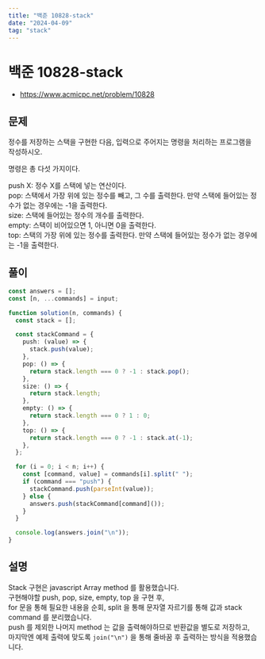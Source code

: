 ```yaml
---
title: "백준 10828-stack"
date: "2024-04-09"
tag: "stack"
---
```


# 백준 10828-stack

- https://www.acmicpc.net/problem/10828

## 문제

정수를 저장하는 스택을 구현한 다음, 입력으로 주어지는 명령을 처리하는 프로그램을 작성하시오.

명령은 총 다섯 가지이다.

push X: 정수 X를 스택에 넣는 연산이다.<br />
pop: 스택에서 가장 위에 있는 정수를 빼고, 그 수를 출력한다. 만약 스택에 들어있는 정수가 없는 경우에는 -1을 출력한다.<br />
size: 스택에 들어있는 정수의 개수를 출력한다. <br />
empty: 스택이 비어있으면 1, 아니면 0을 출력한다.<br />
top: 스택의 가장 위에 있는 정수를 출력한다. 만약 스택에 들어있는 정수가 없는 경우에는 -1을 출력한다.<br />

## 풀이

```ts
const answers = [];
const [n, ...commands] = input;

function solution(n, commands) {
  const stack = [];

  const stackCommand = {
    push: (value) => {
      stack.push(value);
    },
    pop: () => {
      return stack.length === 0 ? -1 : stack.pop();
    },
    size: () => {
      return stack.length;
    },
    empty: () => {
      return stack.length === 0 ? 1 : 0;
    },
    top: () => {
      return stack.length === 0 ? -1 : stack.at(-1);
    },
  };

  for (i = 0; i < n; i++) {
    const [command, value] = commands[i].split(" ");
    if (command === "push") {
      stackCommand.push(parseInt(value));
    } else {
      answers.push(stackCommand[command]());
    }
  }

  console.log(answers.join("\n"));
}
```

## 설명

Stack 구현은 javascript Array method 를 활용했습니다.<br />
구현해야할 push, pop, size, empty, top 을 구현 후,<br />
for 문을 통해 필요한 내용을 순회, split 을 통해 문자열 자르기를 통해 값과 stack command 를 분리했습니다.<br />
push 를 제외한 나머지 method 는 값을 출력해야하므로 반환값을 별도로 저장하고,<br />
마지막엔 예제 출력에 맞도록 `join("\n")` 을 통해 줄바꿈 후 출력하는 방식을 적용했습니다.<br />
